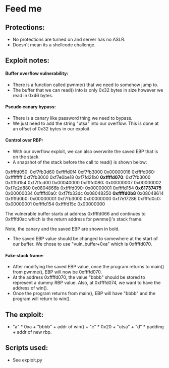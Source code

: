 # Feed me

## Protections:
* No protections are turned on and server has no ASLR.
* Doesn't mean its a shellcode challenge.

## Exploit notes:
#### Buffer overflow vulnerability:
* There is a function called pwnme() that we need to somehow jump to.
* The buffer that we can read() into is only 0x32 bytes in size however we read
in 0x46 bytes.

#### Pseudo canary bypass:
* There is a canary like password thing we need to bypass.
* We just need to add the string "utsa" into our overflow. This is done at an
offset of 0x32 bytes in our exploit.

#### Control over RBP:
* With our overflow exploit, we can also overwrite the saved EBP that is on
the stack.
* A snapshot of the stack before the call to read() is shown below:

0xffffd050:	0xf7fb3d60	0xffffd0f4	0xf7fb3000	0x00000016
0xffffd060:	0xffffffff	0xf7fb3000	0xf7e0be18	0xf7fd21b0
**0xffffd070**:	0xf7fb3000	0xffffd154	0xf7ffcd00	0x00040000
0xffffd080:	0x00000007	0x00000002	0xf7e2d880	0x0804866b
0xffffd090:	0x00000001	0xffffd154	**0x61737475**	0x00000034
0xffffd0a0:	0xf7fb33dc	0x08048250	**0xffffd0b8**	0x08048614
0xffffd0b0:	0x00000001	0xf7fb3000	0x00000000	0xf7e17286
0xffffd0c0:	0x00000001	0xffffd154	0xffffd15c	0x00000000

The vulnerable buffer starts at address 0xffffd066 and continues to 0xffffd0ac
which is the return address for pwnme()'s stack frame.

Note, the canary and the saved EBP are shown in bold.

* The saved EBP value should be changed to somewhere at the start of our buffer. We chose
to use "vuln_buffer+0xa" which is 0xffffd070.

#### Fake stack frame:
* After modifying the saved EBP value, once the program returns to main() from
pwnme(), EBP will now be 0xffffd070.
* At the address 0xffffd070, the value "bbbb" should be stored to represent a dummy
RBP value. Also, at 0xffffd074, we want to have the address of win().
* Once the program returns from main(), EBP will have "bbbb" and the program will
return to win().

## The exploit:
* "a" * 0xa + "bbbb" + addr of win() + "c" * 0x20 + "utsa" + "d" * padding +
addr of new rbp.

## Scripts used:
* See exploit.py
